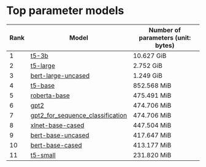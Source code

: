 # Top parameter models

| Rank | Model | Number of parameters (unit: bytes) |
| --- | --- | --- |
| 1 | <a href="t5-3b.md">t5-3b</a> | 10.627 GiB |
| 2 | <a href="t5-large.md">t5-large</a> | 2.752 GiB |
| 3 | <a href="bert-large-uncased.md">bert-large-uncased</a> | 1.249 GiB |
| 4 | <a href="t5-base.md">t5-base</a> | 852.568 MiB |
| 5 | <a href="roberta-base.md">roberta-base</a> | 475.491 MiB |
| 6 | <a href="gpt2.md">gpt2</a> | 474.706 MiB |
| 7 | <a href="gpt2_for_sequence_classification.md">gpt2_for_sequence_classification</a> | 474.706 MiB |
| 8 | <a href="xlnet-base-cased.md">xlnet-base-cased</a> | 447.504 MiB |
| 9 | <a href="bert-base-uncased.md">bert-base-uncased</a> | 417.647 MiB |
| 10 | <a href="bert-base-cased.md">bert-base-cased</a> | 413.177 MiB |
| 11 | <a href="t5-small.md">t5-small</a> | 231.820 MiB |
